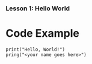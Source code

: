 ### Lesson 1: Hello World
# Code Example

```
print("Hello, World!")
pring("<your name goes here>")
```
